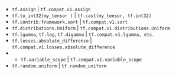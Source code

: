 
- ```tf.assign``` | ```tf.compat.v1.assign```
- ```tf.to_int32(my_tensor )``` |  ```tf.cast(my_tensor, tf.int32)```   
- ```tf.contrib.framework.sort``` | ```tf.compat.v1.sort```
- ```tf.distributions.Uniform```  | ```tf.compat.v1.distributions.Uniform```
- ```tf.lgamma```, ```tf.log```, ```tf.digamma``` | ```tf.compat.v1.lgamma, etc.```
- ```tf.losses.absolute_difference``` | ```tf.compat.v1.losses.absolute_difference```
- - ```tf.variable_scope``` | ```tf.compat.v1.variable_scope```
- ```tf.random.uniform``` | ```tf.random_uniform```
